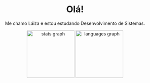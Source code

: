 <h1 align="center">Olá!</h1>

<p align="center">Me chamo Láiza e estou estudando Desenvolvimento de Sistemas.</p>

<div align="center">
  <img src="https://github-readme-stats.vercel.app/api?username=laizaarruda&hide_title=false&hide_rank=false&show_icons=true&include_all_commits=true&count_private=true&disable_animations=false&theme=gotham&locale=en&hide_border=true&order=1" height="150" alt="stats graph"  />
  <img src="https://github-readme-stats.vercel.app/api/top-langs?username=laizaarruda&locale=en&hide_title=false&layout=compact&card_width=320&langs_count=5&theme=gotham&hide_border=true&order=2" height="150" alt="languages graph"  />
</div>
